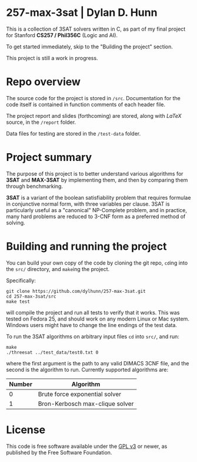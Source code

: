 257-max-3sat | Dylan D. Hunn
============================


This is a collection of 3SAT solvers written in C, as part of my final project for Stanford **CS257 / Phil356C** (Logic and AI).

To get started immediately, skip to the "Building the project" section.

This project is still a work in progress.

Repo overview
=============

The source code for the project is stored in `/src`. Documentation for the code itself is contained in function comments of each header file.

The project report and slides (forthcoming) are stored, along with *LaTeX* source, in the `/report` folder.

Data files for testing are stored in the `/test-data` folder.

Project summary
===============

The purpose of this project is to better understand various algorithms for **3SAT** and **MAX-3SAT** by implementing them, and then by comparing them through benchmarking.

**3SAT** is a variant of the boolean satisfiability problem that requires formulae in conjunctive normal form, with three variables per clause. 3SAT is particularly useful as a "canonical" NP-Complete problem, and in practice, many hard problems are reduced to 3-CNF form as a preferred method of solving. 

Building and running the project
================================

You can build your own copy of the code by cloning the git repo, `cd`ing into the `src/` directory, and `make`ing the project.

Specifically:

    git clone https://github.com/dylhunn/257-max-3sat.git
    cd 257-max-3sat/src
    make test
will compile the project and run all tests to verify that it works. This was tested on Fedora 25, and should work on any modern Linux or Mac system. Windows users might have to change the line endings of the test data.

To run the 3SAT algorithms on arbitrary input files `cd` into `src/`, and run:

	make
    ./threesat ../test_data/test0.txt 0
where the first argument is the path to any valid DIMACS 3CNF file, and the second is the algorithm to run. Currently supported algorithms are:

Number | Algorithm
--- | ---
0 | Brute force exponential solver
1 | Bron-Kerbosch max-clique solver

License
=======
This code is free software available under the [GPL v3](https://www.gnu.org/licenses/gpl-3.0.en.html) or newer, as published by the Free Software Foundation.